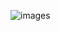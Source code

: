 ![images](https://github.com/Freakoncloset/Freakoncloset/assets/166050118/c82d505e-b2d0-4ee7-9f45-3913eee280a9)
